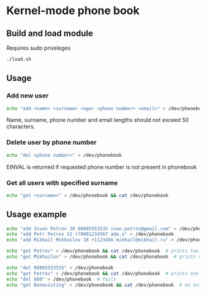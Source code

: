 # Kernel-mode phone book

## Build and load module

Requires sudo priveleges
```bash
./load.sh
```

## Usage

### Add new user
```bash
echo "add <name> <surname> <age> <phone number> <email>" > /dev/phonebook
```
Name, surname, phone number and email lengths should not exceed 50 characters.

### Delete user by phone number
```bash
echo "del <phone number>" > /dev/phonebook
```
EINVAL is returned if requested phone number is not present in phonebook

### Get all users with specified surname
```bash
echo "get <surname>" > /dev/phonebook && cat /dev/phonebook
```

## Usage example
```bash
echo "add Invan Petrov 30 88005553535 ivan.petrov@gmail.com" > /dev/phonebook
echo "add Petr Petrov 22 +79001234567 a@a.a" > /dev/phonebook
echo "add Mikhail Mikhailov 18 +1123456 mikhail@mikhail.ru" > /dev/phonebook

echo "get Petrov" > /dev/phonebook && cat /dev/phonebook  # prints two entries
echo "get Mikhailov" > /dev/phonebook && cat /dev/phonebook  # prints one entry

echo "del 88005553535" > /dev/phonebook
echo "get Petrov" > /dev/phonebook && cat /dev/phonebook  # prints one left entry
echo "del 000" > /dev/phonebook  # fails
echo "get Nonexisting" > /dev/phonebook && cat /dev/phonebook  # no entries
```
